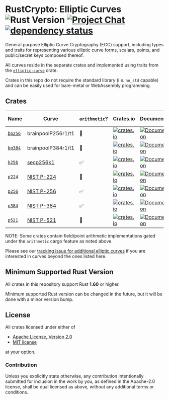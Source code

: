 # RustCrypto: Elliptic Curves ![Rust Version][rustc-image] [![Project Chat][chat-image]][chat-link] [![dependency status][deps-image]][deps-link]

General purpose Elliptic Curve Cryptography (ECC) support, including types
and traits for representing various elliptic curve forms, scalars, points,
and public/secret keys composed thereof.

All curves reside in the separate crates and implemented using traits from
the [`elliptic-curve`](https://docs.rs/elliptic-curve/) crate.

Crates in this repo do not require the standard library (i.e. `no_std` capable)
and can be easily used for bare-metal or WebAssembly programming.

## Crates

| Name      | Curve              | `arithmetic`? | Crates.io                                                                                 | Documentation                                                              | Build Status                                                                                               |
|-----------|--------------------|---------------|-------------------------------------------------------------------------------------------|----------------------------------------------------------------------------|------------------------------------------------------------------------------------------------------------|
| [`bp256`] | brainpoolP256r1/t1 | 🚫            | [![crates.io](https://img.shields.io/crates/v/bp256.svg)](https://crates.io/crates/bp256) | [![Documentation](https://docs.rs/bp256/badge.svg)](https://docs.rs/bp256) | ![build](https://github.com/RustCrypto/elliptic-curves/workflows/bp256/badge.svg?branch=master&event=push) |
| [`bp384`] | brainpoolP384r1/t1 | 🚫            | [![crates.io](https://img.shields.io/crates/v/bp384.svg)](https://crates.io/crates/bp384) | [![Documentation](https://docs.rs/bp384/badge.svg)](https://docs.rs/bp384) | ![build](https://github.com/RustCrypto/elliptic-curves/workflows/bp384/badge.svg?branch=master&event=push) |
| [`k256`]  | [secp256k1]        | ✅            | [![crates.io](https://img.shields.io/crates/v/k256.svg)](https://crates.io/crates/k256)   | [![Documentation](https://docs.rs/k256/badge.svg)](https://docs.rs/k256)   | ![build](https://github.com/RustCrypto/elliptic-curves/workflows/k256/badge.svg?branch=master&event=push)  |
| [`p224`]  | [NIST P-224]       | 🚧            | [![crates.io](https://img.shields.io/crates/v/p224.svg)](https://crates.io/crates/p224)   | [![Documentation](https://docs.rs/p224/badge.svg)](https://docs.rs/p224)   | ![build](https://github.com/RustCrypto/elliptic-curves/workflows/p224/badge.svg?branch=master&event=push)  |
| [`p256`]  | [NIST P-256]       | ✅            | [![crates.io](https://img.shields.io/crates/v/p256.svg)](https://crates.io/crates/p256)   | [![Documentation](https://docs.rs/p256/badge.svg)](https://docs.rs/p256)   | ![build](https://github.com/RustCrypto/elliptic-curves/workflows/p256/badge.svg?branch=master&event=push)  |
| [`p384`]  | [NIST P-384]       | ✅            | [![crates.io](https://img.shields.io/crates/v/p384.svg)](https://crates.io/crates/p384)   | [![Documentation](https://docs.rs/p384/badge.svg)](https://docs.rs/p384)   | ![build](https://github.com/RustCrypto/elliptic-curves/workflows/p384/badge.svg?branch=master&event=push)  |
| [`p521`]  | [NIST P-521]       | 🚧            | [![crates.io](https://img.shields.io/crates/v/p521.svg)](https://crates.io/crates/p521)   | [![Documentation](https://docs.rs/p521/badge.svg)](https://docs.rs/p521)   | ![build](https://github.com/RustCrypto/elliptic-curves/workflows/p521/badge.svg?branch=master&event=push)  |

NOTE: Some crates contain field/point arithmetic implementations gated under the
`arithmetic` cargo feature as noted above.

Please see our [tracking issue for additional elliptic curves][other-curves]
if you are interested in curves beyond the ones listed here.

## Minimum Supported Rust Version

All crates in this repository support Rust **1.60** or higher.

Minimum supported Rust version can be changed in the future, but it will be
done with a minor version bump.

## License

All crates licensed under either of

 * [Apache License, Version 2.0](http://www.apache.org/licenses/LICENSE-2.0)
 * [MIT license](http://opensource.org/licenses/MIT)

at your option.

### Contribution

Unless you explicitly state otherwise, any contribution intentionally submitted
for inclusion in the work by you, as defined in the Apache-2.0 license, shall be
dual licensed as above, without any additional terms or conditions.

[//]: # (badges)

[rustc-image]: https://img.shields.io/badge/rustc-1.60+-blue.svg
[chat-image]: https://img.shields.io/badge/zulip-join_chat-blue.svg
[chat-link]: https://rustcrypto.zulipchat.com/#narrow/stream/260040-elliptic-curves
[deps-image]: https://deps.rs/repo/github/RustCrypto/elliptic-curves/status.svg
[deps-link]: https://deps.rs/repo/github/RustCrypto/elliptic-curves

[//]: # (crates)

[`bp256`]: https://github.com/RustCrypto/elliptic-curves/tree/master/bp256
[`bp384`]: https://github.com/RustCrypto/elliptic-curves/tree/master/bp384
[`k256`]: https://github.com/RustCrypto/elliptic-curves/tree/master/k256
[`p224`]: https://github.com/RustCrypto/elliptic-curves/tree/master/p224
[`p256`]: https://github.com/RustCrypto/elliptic-curves/tree/master/p256
[`p384`]: https://github.com/RustCrypto/elliptic-curves/tree/master/p384
[`p521`]: https://github.com/RustCrypto/elliptic-curves/tree/master/p521

[//]: # (curves)

[secp256k1]: https://neuromancer.sk/std/secg/secp256k1
[NIST P-224]: https://neuromancer.sk/std/nist/P-224
[NIST P-256]: https://neuromancer.sk/std/nist/P-256
[NIST P-384]: https://neuromancer.sk/std/nist/P-384
[NIST P-521]: https://neuromancer.sk/std/nist/P-521

[//]: # (links)

[other-curves]: https://github.com/RustCrypto/elliptic-curves/issues/114

